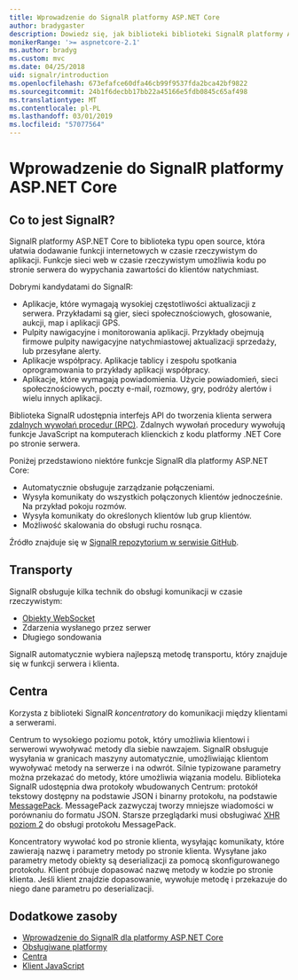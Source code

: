 ```yaml
---
title: Wprowadzenie do SignalR platformy ASP.NET Core
author: bradygaster
description: Dowiedz się, jak biblioteki biblioteki SignalR platformy ASP.NET Core ułatwia dodawanie funkcji w czasie rzeczywistym do aplikacji.
monikerRange: '>= aspnetcore-2.1'
ms.author: bradyg
ms.custom: mvc
ms.date: 04/25/2018
uid: signalr/introduction
ms.openlocfilehash: 673efafce60dfa46cb99f9537fda2bca42bf9822
ms.sourcegitcommit: 24b1f6decbb17bb22a45166e5fdb0845c65af498
ms.translationtype: MT
ms.contentlocale: pl-PL
ms.lasthandoff: 03/01/2019
ms.locfileid: "57077564"
---
```

# <a name="introduction-to-aspnet-core-signalr"></a>Wprowadzenie do SignalR platformy ASP.NET Core

## <a name="what-is-signalr"></a>Co to jest SignalR?

SignalR platformy ASP.NET Core to biblioteka typu open source, która ułatwia dodawanie funkcji internetowych w czasie rzeczywistym do aplikacji. Funkcje sieci web w czasie rzeczywistym umożliwia kodu po stronie serwera do wypychania zawartości do klientów natychmiast.

Dobrymi kandydatami do SignalR:

* Aplikacje, które wymagają wysokiej częstotliwości aktualizacji z serwera. Przykładami są gier, sieci społecznościowych, głosowanie, aukcji, map i aplikacji GPS.
* Pulpity nawigacyjne i monitorowania aplikacji. Przykłady obejmują firmowe pulpity nawigacyjne natychmiastowej aktualizacji sprzedaży, lub przesyłane alerty.
* Aplikacje współpracy. Aplikacje tablicy i zespołu spotkania oprogramowania to przykłady aplikacji współpracy.
* Aplikacje, które wymagają powiadomienia. Użycie powiadomień, sieci społecznościowych, poczty e-mail, rozmowy, gry, podróży alertów i wielu innych aplikacji.

Biblioteka SignalR udostępnia interfejs API do tworzenia klienta serwera [zdalnych wywołań procedur (RPC)](https://wikipedia.org/wiki/Remote_procedure_call). Zdalnych wywołań procedury wywołują funkcje JavaScript na komputerach klienckich z kodu platformy .NET Core po stronie serwera.

Poniżej przedstawiono niektóre funkcje SignalR dla platformy ASP.NET Core:

* Automatycznie obsługuje zarządzanie połączeniami.
* Wysyła komunikaty do wszystkich połączonych klientów jednocześnie. Na przykład pokoju rozmów.
* Wysyła komunikaty do określonych klientów lub grup klientów.
* Możliwość skalowania do obsługi ruchu rosnąca.

Źródło znajduje się w [SignalR repozytorium w serwisie GitHub](https://github.com/aspnet/AspNetCore/tree/master/src/SignalR).

## <a name="transports"></a>Transporty

SignalR obsługuje kilka technik do obsługi komunikacji w czasie rzeczywistym:

* [Obiekty WebSocket](https://tools.ietf.org/html/rfc7118)
* Zdarzenia wysłanego przez serwer
* Długiego sondowania

SignalR automatycznie wybiera najlepszą metodę transportu, który znajduje się w funkcji serwera i klienta.

## <a name="hubs"></a>Centra

Korzysta z biblioteki SignalR *koncentratory* do komunikacji między klientami a serwerami.

Centrum to wysokiego poziomu potok, który umożliwia klientowi i serwerowi wywoływać metody dla siebie nawzajem. SignalR obsługuje wysyłania w granicach maszyny automatycznie, umożliwiając klientom wywoływać metody na serwerze i na odwrót. Silnie typizowane parametry można przekazać do metody, które umożliwia wiązania modelu. Biblioteka SignalR udostępnia dwa protokoły wbudowanych Centrum: protokół tekstowy dostępny na podstawie JSON i binarny protokołu, na podstawie [MessagePack](https://msgpack.org/).  MessagePack zazwyczaj tworzy mniejsze wiadomości w porównaniu do formatu JSON. Starsze przeglądarki musi obsługiwać [XHR poziom 2](https://caniuse.com/#feat=xhr2) do obsługi protokołu MessagePack.

Koncentratory wywołać kod po stronie klienta, wysyłając komunikaty, które zawierają nazwę i parametry metody po stronie klienta. Wysyłane jako parametry metody obiekty są deserializacji za pomocą skonfigurowanego protokołu. Klient próbuje dopasować nazwę metody w kodzie po stronie klienta. Jeśli klient znajdzie dopasowanie, wywołuje metodę i przekazuje do niego dane parametru po deserializacji.

## <a name="additional-resources"></a>Dodatkowe zasoby

* [Wprowadzenie do SignalR dla platformy ASP.NET Core](xref:tutorials/signalr)
* [Obsługiwane platformy](xref:signalr/supported-platforms)
* [Centra](xref:signalr/hubs)
* [Klient JavaScript](xref:signalr/javascript-client)
